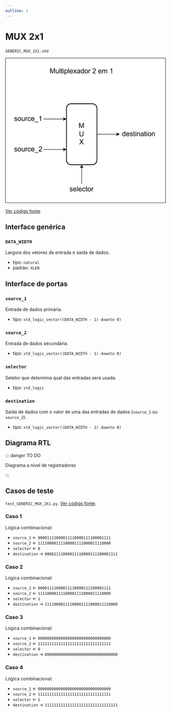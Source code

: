 ```yaml
---
outline: 2
---
```


# MUX 2x1

`GENERIC_MUX_2X1.vhd`

![Diagrama de portas do multiplexador 2 em 1](../../public/images/referencia/componentes/generic_mux_2x1.drawio.svg)

[Ver código fonte](https://github.com/pfeinsper/24a-CTI-RISCV/blob/main/src/GENERIC_MUX_2X1.vhd).

## Interface genérica

### `DATA_WIDTH`

Largura dos vetores de entrada e saída de dados.

- tipo: `natural`
- padrão: `XLEN`

## Interface de portas

### `source_1`

Entrada de dados primária.

- tipo: `std_logic_vector((DATA_WIDTH - 1) downto 0)`

### `source_2`

Entrada de dados secundária.

- tipo: `std_logic_vector((DATA_WIDTH - 1) downto 0)`

### `selector`

Seletor que determina qual das entradas será usada.

- tipo: `std_logic`

### `destination`

Saída de dados com o valor de uma das entradas de dados (`source_1` ou
`source_2`).

- tipo: `std_logic_vector((DATA_WIDTH - 1) downto 0)`

## Diagrama RTL

::: danger TO DO

Diagrama a nível de registradores

:::

## Casos de teste

`test_GENERIC_MUX_2X1.py`.
[Ver código fonte](https://github.com/pfeinsper/24a-CTI-RISCV/blob/main/test/test_GENERIC_MUX_2X1.py).

### Caso 1

Lógica combinacional:

- `source_1` &larr; `00001111000011110000111100001111`
- `source_2` &larr; `11110000111100001111000011110000`
- `selector` &larr; `0`
- `destination` &rarr; `00001111000011110000111100001111`

### Caso 2

Lógica combinacional:

- `source_1` &larr; `00001111000011110000111100001111`
- `source_2` &larr; `11110000111100001111000011110000`
- `selector` &larr; `1`
- `destination` &rarr; `11110000111100001111000011110000`

### Caso 3

Lógica combinacional:

- `source_1` &larr; `00000000000000000000000000000000`
- `source_2` &larr; `11111111111111111111111111111111`
- `selector` &larr; `0`
- `destination` &rarr; `00000000000000000000000000000000`

### Caso 4

Lógica combinacional:

- `source_1` &larr; `00000000000000000000000000000000`
- `source_2` &larr; `11111111111111111111111111111111`
- `selector` &larr; `1`
- `destination` &rarr; `11111111111111111111111111111111`

